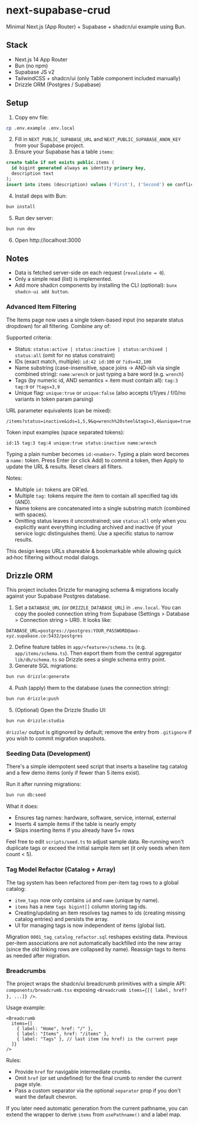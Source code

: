 # next-supabase-crud

Minimal Next.js (App Router) + Supabase + shadcn/ui example using Bun.

## Stack

- Next.js 14 App Router
- Bun (no npm)
- Supabase JS v2
- TailwindCSS + shadcn/ui (only Table component included manually)
- Drizzle ORM (Postgres / Supabase)

## Setup

1. Copy env file:

```bash
cp .env.example .env.local
```

2. Fill in `NEXT_PUBLIC_SUPABASE_URL` and `NEXT_PUBLIC_SUPABASE_ANON_KEY` from your Supabase project.
3. Ensure your Supabase has a table `items`:

```sql
create table if not exists public.items (
  id bigint generated always as identity primary key,
  description text
);
insert into items (description) values ('First'), ('Second') on conflict do nothing;
```

4. Install deps with Bun:

```bash
bun install
```

5. Run dev server:

```bash
bun run dev
```

6. Open http://localhost:3000

## Notes

- Data is fetched server-side on each request (`revalidate = 0`).
- Only a simple read (list) is implemented.
- Add more shadcn components by installing the CLI (optional): `bunx shadcn-ui add button`.

### Advanced Item Filtering

The Items page now uses a single token-based input (no separate status dropdown) for all filtering. Combine any of:

Supported criteria:

- Status: `status:active | status:inactive | status:archived | status:all` (omit for no status constraint)
- IDs (exact match, multiple): `id:42 id:100` or `?ids=42,100`
- Name substring (case-insensitive, space joins -> AND-ish via single combined string): `name:wrench` or just typing a bare word (e.g. `wrench`)
- Tags (by numeric id, AND semantics = item must contain all): `tag:3 tag:9` or `?tags=3,9`
- Unique flag: `unique:true` or `unique:false` (also accepts t/1/yes / f/0/no variants in token param parsing)

URL parameter equivalents (can be mixed):

```
/items?status=inactive&ids=1,5,9&q=wrench%20steel&tags=3,4&unique=true
```

Token input examples (space separated tokens):

```
id:15 tag:3 tag:4 unique:true status:inactive name:wrench
```

Typing a plain number becomes `id:<number>`. Typing a plain word becomes a `name:` token. Press Enter (or click Add) to commit a token, then Apply to update the URL & results. Reset clears all filters.

Notes:

- Multiple `id:` tokens are OR'ed.
- Multiple `tag:` tokens require the item to contain all specified tag ids (AND).
- Name tokens are concatenated into a single substring match (combined with spaces).
- Omitting status leaves it unconstrained; use `status:all` only when you explicitly want everything including archived and inactive (if your service logic distinguishes them). Use a specific status to narrow results.

This design keeps URLs shareable & bookmarkable while allowing quick ad‑hoc filtering without modal dialogs.

## Drizzle ORM

This project includes Drizzle for managing schema & migrations locally against your Supabase Postgres database.

1. Set a `DATABASE_URL` (or `DRIZZLE_DATABASE_URL`) in `.env.local`. You can copy the pooled connection string from Supabase (Settings > Database > Connection string > URI). It looks like:

```
DATABASE_URL=postgres://postgres:YOUR_PASSWORD@aws-xyz.supabase.co:5432/postgres
```

2. Define feature tables in `app/<feature>/schema.ts` (e.g. `app/items/schema.ts`). Then export them from the central aggregator `lib/db/schema.ts` so Drizzle sees a single schema entry point.
3. Generate SQL migrations:

```bash
bun run drizzle:generate
```

4. Push (apply) them to the database (uses the connection string):

```bash
bun run drizzle:push
```

5. (Optional) Open the Drizzle Studio UI:

```bash
bun run drizzle:studio
```

`drizzle/` output is gitignored by default; remove the entry from `.gitignore` if you wish to commit migration snapshots.

### Seeding Data (Development)

There's a simple idempotent seed script that inserts a baseline tag catalog and a few demo items (only if fewer than 5 items exist).

Run it after running migrations:

```bash
bun run db:seed
```

What it does:

- Ensures tag names: hardware, software, service, internal, external
- Inserts 4 sample items if the table is nearly empty
- Skips inserting items if you already have 5+ rows

Feel free to edit `scripts/seed.ts` to adjust sample data. Re-running won't duplicate tags or exceed the initial sample item set (it only seeds when item count < 5).

### Tag Model Refactor (Catalog + Array)

The tag system has been refactored from per-item tag rows to a global catalog:

- `item_tags` now only contains `id` and `name` (unique by name).
- `items` has a new `tags bigint[]` column storing tag ids.
- Creating/updating an item resolves tag names to ids (creating missing catalog entries) and persists the array.
- UI for managing tags is now independent of items (global list).

Migration `0001_tag_catalog_refactor.sql` reshapes existing data. Previous per-item associations are not automatically backfilled into the new array (since the old linking rows are collapsed by name). Reassign tags to items as needed after migration.

### Breadcrumbs

The project wraps the shadcn/ui breadcrumb primitives with a simple API: `components/breadcrumb.tsx` exposing `<Breadcrumb items={[{ label, href? }, ...]} />`.

Usage example:

```tsx
<Breadcrumb
  items={[
    { label: "Home", href: "/" },
    { label: "Items", href: "/items" },
    { label: "Tags" }, // last item (no href) is the current page
  ]}
/>
```

Rules:

- Provide `href` for navigable intermediate crumbs.
- Omit `href` (or set undefined) for the final crumb to render the current page style.
- Pass a custom separator via the optional `separator` prop if you don't want the default chevron.

If you later need automatic generation from the current pathname, you can extend the wrapper to derive `items` from `usePathname()` and a label map.
